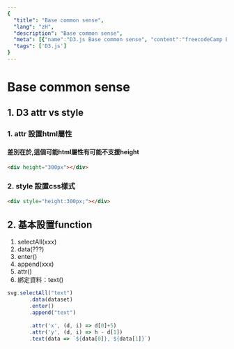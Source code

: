 ```yaml
---
{
  "title": "Base common sense",
  "lang": "zH",
  "description": "Base common sense",
  "meta": [{"name":"D3.js Base common sense", "content":"freecodeCamp Base common sense"}],
  "tags": ['D3.js']
}
---
```

# Base common sense

## 1. D3 attr vs style
### 1. attr 設置html屬性
#### 差別在於,這個可能html屬性有可能不支援height
```html
<div height="300px"></div>
```
### 2. style 設置css樣式
```html
<div style="height:300px;"></div>
```

## 2. 基本設置function
1. selectAll(xxx)
2. data(???)
3. enter()
4. append(xxx)
5. attr()
6. 綁定資料：text()
```javascript
svg.selectAll("text")
       .data(dataset)
       .enter()
       .append("text")
        
       .attr('x', (d, i) => d[0]+5)
       .attr('y', (d, i) => h - d[1])
       .text(data => `${data[0]}, ${data[1]}`)
```
